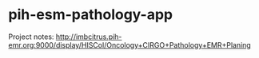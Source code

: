 # pih-esm-pathology-app

Project notes: http://imbcitrus.pih-emr.org:9000/display/HISCol/Oncology+CIRGO+Pathology+EMR+Planing

